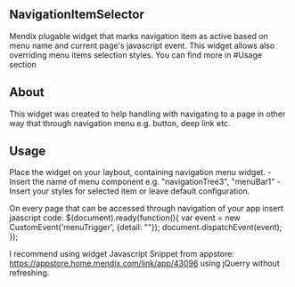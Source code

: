 ## NavigationItemSelector
Mendix plugable widget that marks navigation item as active based on menu name and current page's javascript event. This widget allows also overriding menu items selection styles. You can find more in #Usage section

## About
This widget was created to help handling with navigating to a page in other way that through navigation menu e.g. button, deep link etc.

## Usage
Place the widget on your laybout, containing navigation menu widget. 
-Insert the name of menu component e.g. "navigationTree3", "menuBar1"
-Insert your styles for selected item or leave default configuration.

On every page that can be accessed through navigation of your app insert jaascript code:
$(document).ready(function(){
    var event  = new CustomEvent('menuTrigger', {detail: "<YOUR NAVIGATION ITEM CAPTION>"});
    document.dispatchEvent(event);
});
  
I recommend using widget Javascript Snippet from appstore: https://appstore.home.mendix.com/link/app/43096 using jQuerry without refreshing.
